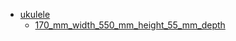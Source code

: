 * [ukulele](ukulele)
  * [170_mm_width_550_mm_height_55_mm_depth](ukulele/170_mm_width_550_mm_height_55_mm_depth)
